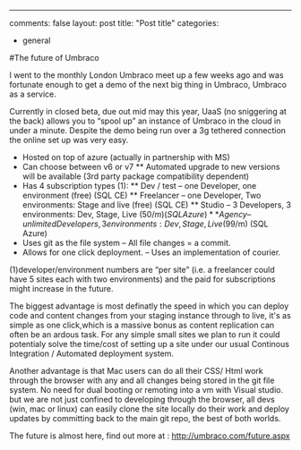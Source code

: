 ---
comments: false
layout: post
title: "Post title"
categories:
- general

#The future of Umbraco

I went to the monthly London Umbraco meet up a few weeks ago and was fortunate enough to get a demo of the next big thing in Umbraco, Umbraco as a service. 
 
Currently in closed beta, due out mid may this year, UaaS (no sniggering at the back)  allows you to “spool up” an instance of Umbraco in the cloud in under a minute. Despite the demo being run over a 3g tethered connection the online set up was very easy.
 
*	Hosted on top of azure (actually in partnership with MS)
*	Can choose between v6 or v7
**		Automated upgrade to new versions will be available (3rd party package compatibility dependent)
*	Has 4 subscription types (1):
**		Dev / test – one Developer, one environment (free) (SQL CE)
**		Freelancer – one Developer, Two environments:  Stage and live (free) (SQL CE)
**		Studio  – 3  Developers, 3 environments: Dev, Stage, Live ($50/m) (SQL Azure)
**		Agency – unlimited  Developers, 3 environments: Dev, Stage, Live ($99/m) (SQL Azure)
*	Uses git as the file system – All file changes = a commit.
*	Allows for one click deployment. – Uses an implementation of courier.
 
(1)developer/environment numbers are “per site” (i.e. a freelancer could have 5 sites each with two environments) and the paid for subscriptions might increase in the future.
 
The biggest advantage is most definatly the speed in which you can deploy code and content changes from your staging instance through to live, it's as simple as one click,which is a massive bonus as content replication can often be an ardous task. For any simple small sites we plan to run it could potentialy solve the time/cost of setting up a site under our usual Continous Integration / Automated deployment system. 

Another advantage is that Mac users can do all their CSS/ Html work through the browser with any and all changes being stored in the git file system. No need for dual booting or remoting into a vm with Visual studio. but we are not just confined to developing through the browser, all devs (win, mac or linux) can easily clone the site locally do their work and deploy updates by committing back to the main git repo, the best of both worlds.
 
The future is almost here, find out more at : http://umbraco.com/future.aspx
